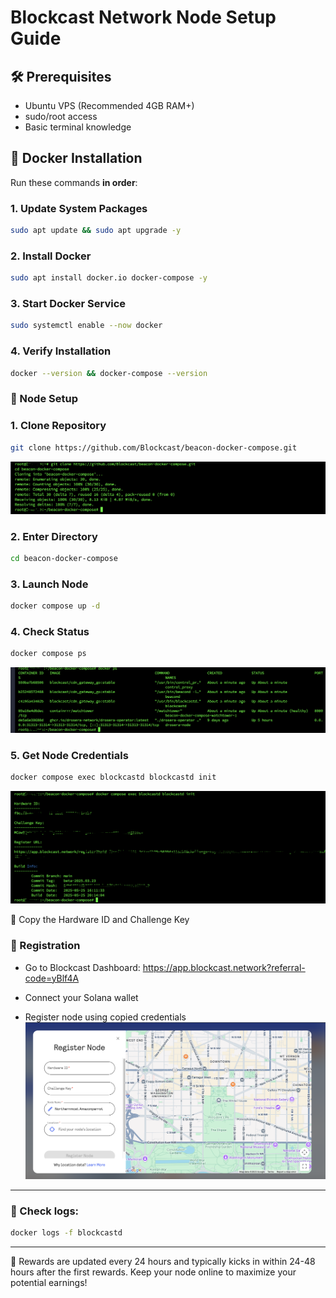 # Blockcast Network Node Setup Guide

## 🛠️ Prerequisites
- Ubuntu VPS (Recommended 4GB RAM+)
- sudo/root access
- Basic terminal knowledge

## 🔧 Docker Installation
Run these commands **in order**:

### 1. Update System Packages
```bash
sudo apt update && sudo apt upgrade -y
```

### 2. Install Docker
```bash
sudo apt install docker.io docker-compose -y
```

### 3. Start Docker Service
```bash
sudo systemctl enable --now docker
```

### 4. Verify Installation
```bash
docker --version && docker-compose --version
```

### 🚀 Node Setup
### 1. Clone Repository
```bash
git clone https://github.com/Blockcast/beacon-docker-compose.git
```
![Clone Repo](https://github.com/Alan47-crypto/blockcast-node-setup/blob/main/clone%20blockcast%20repo.png)

### 2. Enter Directory
```bash
cd beacon-docker-compose
```

### 3. Launch Node
```bash
docker compose up -d
```

### 4. Check Status
```bash
docker compose ps
```
![Docker ps](https://github.com/Alan47-crypto/blockcast-node-setup/blob/main/docker%20ps.png)

### 5. Get Node Credentials
```bash
docker compose exec blockcastd blockcastd init
```
![Node info](https://github.com/Alan47-crypto/blockcast-node-setup/blob/main/node%20info.png)

📝 Copy the Hardware ID and Challenge Key


### 📌 Registration
- Go to Blockcast Dashboard: https://app.blockcast.network?referral-code=yBlf4A

- Connect your Solana wallet

- Register node using copied credentials
  ![Node registration](https://github.com/Alan47-crypto/blockcast-node-setup/blob/main/node%20register.png)

-------

### 📜 Check logs: 
```bash
docker logs -f blockcastd
```


-------
  📝 Rewards are updated every 24 hours and typically kicks in within 24-48 hours after the first rewards. Keep your node online to maximize your potential earnings!
